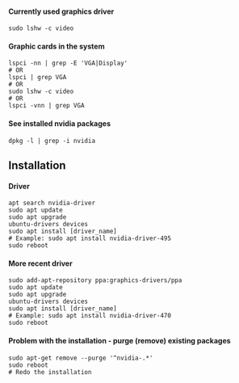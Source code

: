 
#### Currently used graphics driver
```
sudo lshw -c video
```

#### Graphic cards in the system
```
lspci -nn | grep -E 'VGA|Display'
# OR
lspci | grep VGA
# OR
sudo lshw -c video
# OR
lspci -vnn | grep VGA
```
#### See installed nvidia packages
```
dpkg -l | grep -i nvidia
```


## Installation

#### Driver
```
apt search nvidia-driver
sudo apt update
sudo apt upgrade
ubuntu-drivers devices
sudo apt install [driver_name]
# Example: sudo apt install nvidia-driver-495
sudo reboot
```

#### More recent driver
```
sudo add-apt-repository ppa:graphics-drivers/ppa
sudo apt update
sudo apt upgrade
ubuntu-drivers devices
sudo apt install [driver_name]
# Example: sudo apt install nvidia-driver-470
sudo reboot
```

#### Problem with the installation - purge (remove) existing packages
```
sudo apt-get remove --purge '^nvidia-.*'
sudo reboot
# Redo the installation
```

